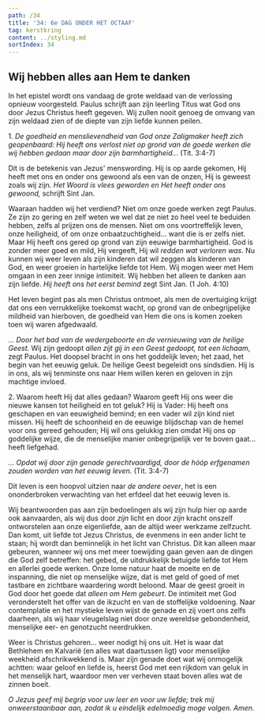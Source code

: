 ```yaml
---
path: /34
title: '34: 6e DAG ONDER HET OCTAAF'
tag: kerstkring
content: ../styling.md
sortIndex: 34
---
```


## Wij hebben alles aan Hem te danken

In het epistel wordt ons vandaag de grote weldaad van de verlossing opnieuw voorgesteld. Paulus schrijft aan zijn leerling Titus wat God ons door Jezus Christus heeft gegeven. Wij zullen nooit genoeg de omvang van zijn weldaad zien of de diepte van zijn liefde kunnen peilen.

1\. _De goedheid en menslievendheid van God onze Zaligmaker heeft zich geopenbaard: Hij heeft ons verlost niet op grond van de goede werken die wij hebben gedaan maar door zijn barmhartigheid..._ (Tit. 3:4-7)

Dit is de betekenis van Jezus' menswording. Hij is op aarde gekomen, Hij heeft met ons en onder ons gewoond als een van de onzen, Hij is geweest zoals wij zijn. _Het Woord is vlees geworden en Het heeft onder ons gewoond,_ schrijft Sint Jan.

Waaraan hadden wij het verdiend? Niet om onze goede werken zegt Paulus. Ze zijn zo gering en zelf weten we wel dat ze niet zo heel veel te beduiden hebben, zelfs al prijzen ons de mensen. Niet om ons voortreffelijk leven, onze heiligheid, of om onze onbaatzuchtigheid... want die is er zelfs niet. Maar Hij heeft ons gered op grond van zijn eeuwige barmhartigheid. God is zonder meer goed en mild, Hij vergeeft, Hij wil _redden wat verloren was_. Nu kunnen wij weer leven als zijn kinderen dat wil zeggen als kinderen van God, en weer groeien in hartelijke liefde tot Hem. Wij mogen weer met Hem omgaan in een zeer innige intimiteit. Wij hebben het alleen te danken aan zijn liefde. _Hij heeft ons het eerst bemind_ zegt Sint Jan. (1 Joh. 4:10)

Het leven begint pas als men Christus ontmoet, als men de overtuiging krijgt dat ons een verrukkelijke toekomst wacht, op grond van de onbegrijpelijke mildheid van hierboven, de goedheid van Hem die ons is komen zoeken toen wij waren afgedwaald.

_... Door het bad van de wedergeboorte en de vernieuwing van de heilige Geest._ Wij zijn gedoopt _allen zijt gij in een Geest gedoopt, tot een lichaam_, zegt Paulus. Het doopsel bracht in ons het goddelijk leven; het zaad, het begin van het eeuwig geluk. De heilige Geest begeleidt ons sindsdien. Hij is in ons, als wij tenminste ons naar Hem willen keren en geloven in zijn machtige invloed.

2\. Waarom heeft Hij dat alles gedaan? Waarom geeft Hij ons weer die nieuwe kansen tot heiligheid en tot geluk? Hij is Vader: Hij heeft ons geschapen en van eeuwigheid bemind; en een vader wil zijn kind niet missen. Hij heeft de schoonheid en de eeuwige blijdschap van de hemel voor ons gereed gehouden; Hij wil ons gelukkig zien omdat Hij ons op goddelijke wijze, die de menselijke manier onbegrijpelijk ver te boven gaat... heeft liefgehad.

_... Opdat wij door zijn genade gerechtvaardigd, door de hóóp erfgenamen zouden worden van het eeuwig leven._ (Tit. 3:4-7)

Dit leven is een hoopvol uitzien naar _de andere oever_, het is een ononderbroken verwachting van het erfdeel dat het eeuwig leven is.

Wij beantwoorden pas aan zijn bedoelingen als wij zijn hulp hier op aarde ook aanvaarden, als wij dus door _zijn_ licht en door _zijn_ kracht onszelf ontworstelen aan onze eigenliefde, aan de altijd weer werkzame zelfzucht. Dan komt, uit liefde tot Jezus Christus, de evenmens in een ander licht te staan; hij wordt dan beminnelijk in het licht van Christus. Dit kan alleen maar gebeuren, wanneer wij ons met meer toewijding gaan geven aan de dingen die God zelf betreffen: het gebed, de uitdrukkelijk betuigde liefde tot Hem en allerlei goede werken. Onze lome natuur haat de moeite en de inspanning, die niet op menselijke wijze, dat is met geld of goed of met tastbare en zichtbare waardering wordt beloond. Maar de geest groeit in God door het goede dat _alleen om Hem gebeurt_. De intimiteit met God veronderstelt het offer van de ikzucht en van de stoffelijke voldoening. Naar contemplatie en het mystieke leven wijst de genade en zij voert ons zelfs daarheen, als wij haar vleugelslag niet door onze wereldse gebondenheid, menselijke eer- en genotzucht neerdrukken.

Weer is Christus gehoren... weer nodigt hij ons uit. Het is waar dat Bethlehem en Kalvarië (en alles wat daartussen ligt) voor menselijke weekheid afschrikwekkend is. Maar zijn genade doet wat wij onmogelijk achtten: waar geloof en liefde is, heerst God met een rijkdom van geluk in het menselijk hart, waardoor men ver verheven staat boven alles wat de zinnen boeit.

_O Jezus geef mij begrip voor uw leer en voor uw liefde; trek mij onweerstaanbaar aan, zodat ik u eindelijk edelmoedig moge volgen. Amen._
